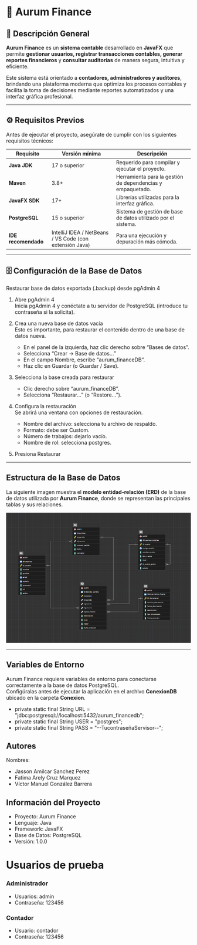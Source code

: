 # 📘 Aurum Finance

## 🧾 Descripción General

**Aurum Finance** es un **sistema contable** desarrollado en **JavaFX** que permite **gestionar usuarios, registrar transacciones contables, generar reportes financieros** y **consultar auditorías** de manera segura, intuitiva y eficiente.  

Este sistema está orientado a **contadores, administradores y auditores**, brindando una plataforma moderna que optimiza los procesos contables y facilita la toma de decisiones mediante reportes automatizados y una interfaz gráfica profesional.

---

## ⚙️ Requisitos Previos

Antes de ejecutar el proyecto, asegúrate de cumplir con los siguientes requisitos técnicos:

| Requisito | Versión mínima | Descripción |
|------------|----------------|--------------|
| **Java JDK** | 17 o superior | Requerido para compilar y ejecutar el proyecto. |
| **Maven** | 3.8+ | Herramienta para la gestión de dependencias y empaquetado. |
| **JavaFX SDK** | 17+ | Librerías utilizadas para la interfaz gráfica. |
| **PostgreSQL** | 15 o superior | Sistema de gestión de base de datos utilizado por el sistema. |
| **IDE recomendado** | IntelliJ IDEA / NetBeans / VS Code (con extensión Java) | Para una ejecución y depuración más cómoda. |

---

## 🗄️ Configuración de la Base de Datos

Restaurar base de datos exportada (.backup) desde pgAdmin 4

1. Abre pgAdmin 4  
   Inicia pgAdmin 4 y conéctate a tu servidor de PostgreSQL (introduce tu contraseña si la solicita).

2. Crea una nueva base de datos vacía  
   Esto es importante, para restaurar el contenido dentro de una base de datos nueva.  
   -  En el panel de la izquierda, haz clic derecho sobre “Bases de datos”.  
   -  Selecciona “Crear → Base de datos…”  
   -  En el campo Nombre, escribe “aurum_financeDB”.  
   -  Haz clic en Guardar (o Guardar / Save).

3. Selecciona la base creada para restaurar  
   -  Clic derecho sobre “aurum_financeDB”.  
   -  Selecciona “Restaurar…” (o “Restore…”).

4. Configura la restauración  
   Se abrirá una ventana con opciones de restauración.  
   - Nombre del archivo: selecciona tu archivo de respaldo.  
   - Formato: debe ser Custom.  
   - Número de trabajos: dejarlo vacío.  
   - Nombre de rol: selecciona postgres.  

5. Presiona Restaurar

---

## Estructura de la Base de Datos

La siguiente imagen muestra el **modelo entidad-relación (ERD)** de la base de datos utilizada por **Aurum Finance**, donde se representan las principales tablas y sus relaciones.

<p align="center">
  <img src="./assets/dbAurum.PNG" alt="Estructura de la Base de Datos Aurum Finance" width="800">
</p>

---
## Variables de Entorno

Aurum Finance requiere variables de entorno para conectarse correctamente a la base de datos PostgreSQL.  
Configúralas antes de ejecutar la aplicación en el archivo **ConexionDB** ubicado en la carpeta **Conexion**.


- private static final String URL = "jdbc:postgresql://localhost:5432/aurum_financedb";
- private static final String USER = "postgres";
- private static final String PASS = "--TucontraseñaServisor--";

## Autores

Nombres:
- Jasson Amilcar Sanchez Perez
- Fatima Arely Cruz Marquez
- Víctor Manuel González Barrera


## Información del Proyecto
- Proyecto: Aurum Finance
- Lenguaje: Java
- Framework: JavaFX
- Base de Datos: PostgreSQL
- Versión: 1.0.0

#    Usuarios de prueba
### Administrador
- Usuarios: admin
- Contraseña: 123456
### Contador
- Usuario: contador
- Contraseña: 123456
